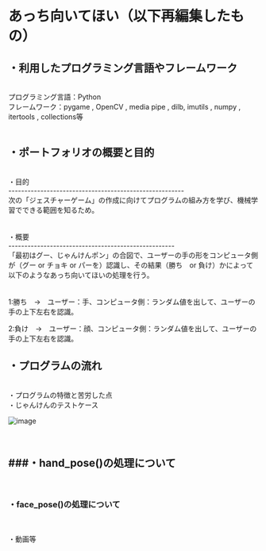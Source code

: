# あっち向いてほい（以下再編集したもの）


・利用したプログラミング言語やフレームワーク
----------------------------------------------------
<br>
プログラミング言語：Python
<br>
フレームワーク：pygame , OpenCV , media pipe , dilb, imutils , numpy , itertools , collections等
<br>
<br>


・ポートフォリオの概要と目的
----------------------------------------------------
<br>
・目的
<br>
-------------------------------------------------------

<br>
次の「ジェスチャーゲーム」の作成に向けてプログラムの組み方を学び、機械学習でできる範囲を知るため。
<br>
<br>
<br>
・概要
<br>
----------------------------------------------------
<br>
「最初はグー、じゃんけんポン」の合図で、ユーザーの手の形をコンピュータ側が（グー or チョキ or パーを）認識し、その結果（勝ち　or 負け）かによって以下のようなあっち向いてほいの処理を行う。

<br>
<br>
<br>
1:勝ち　→　ユーザー：手、コンピュータ側：ランダム値を出して、ユーザーの手の上下左右を認識。
<br>

2:負け　→　ユーザー：顔、コンピュータ側：ランダム値を出して、ユーザーの手の上下左右を認識。






・プログラムの流れ
----------------------------------------------------
<br>
・プログラムの特徴と苦労した点
<br>
・じゃんけんのテストケース

![image](https://github.com/niwatori-rookie/Look-over-there_Project/assets/138978518/0d136b7f-7ed8-41c2-ab16-1e052562001c)

<br>

###・hand_pose()の処理について
----------------------------------------------------
<br>

### ・face_pose()の処理について


<br>


・動画等
